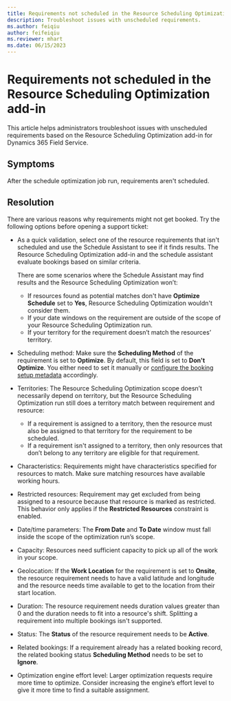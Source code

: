 ```yaml
---
title: Requirements not scheduled in the Resource Scheduling Optimization add-in
description: Troubleshoot issues with unscheduled requirements.
ms.author: feiqiu
author: feifeiqiu
ms.reviewer: mhart
ms.date: 06/15/2023
---
```


# Requirements not scheduled in the Resource Scheduling Optimization add-in

This article helps administrators troubleshoot issues with unscheduled requirements based on the Resource Scheduling Optimization add-in for Dynamics 365 Field Service.

## Symptoms

After the schedule optimization job run, requirements aren't scheduled.

## Resolution

There are various reasons why requirements might not get booked. Try the following options before opening a support ticket:

- As a quick validation, select one of the resource requirements that isn't scheduled and use the Schedule Assistant to see if it finds results. The Resource Scheduling Optimization add-in and the schedule assistant evaluate bookings based on similar criteria.

  There are some scenarios where the Schedule Assistant may find results and the Resource Scheduling Optimization won’t:

  - If resources found as potential matches don't have **Optimize Schedule** set to **Yes**, Resource Scheduling Optimization wouldn't consider them.
  - If your date windows on the requirement are outside of the scope of your Resource Scheduling Optimization run.
  - If your territory for the requirement doesn’t match the resources’ territory.

- Scheduling method: Make sure the **Scheduling Method** of the requirement is set to **Optimize**. By default, this field is set to **Don't Optimize**. You either need to set it manually or [configure the booking setup metadata](/dynamics365/field-service/rso-configuration#make-data-changes-to-prepare-for-optimizations) accordingly.

- Territories: The Resource Scheduling Optimization scope doesn’t necessarily depend on territory, but the Resource Scheduling Optimization run still does a territory match between requirement and resource:
  - If a requirement is assigned to a territory, then the resource must also be assigned to that territory for the requirement to be scheduled.
  - If a requirement isn't assigned to a territory, then only resources that don’t belong to any territory are eligible for that requirement.

- Characteristics: Requirements might have characteristics specified for resources to match. Make sure matching resources have available working hours.

- Restricted resources: Requirement may get excluded from being assigned to a resource because that resource is marked as restricted. This behavior only applies if the **Restricted Resources** constraint is enabled.

- Date/time parameters: The **From Date** and **To Date** window must fall inside the scope of the optimization run’s scope.

- Capacity: Resources need sufficient capacity to pick up all of the work in your scope.

- Geolocation: If the **Work Location** for the requirement is set to **Onsite**, the resource requirement needs to have a valid latitude and longitude and the resource needs time available to get to the location from their start location.

- Duration: The resource requirement needs duration values greater than 0 and the duration needs to fit into a resource's shift. Splitting a requirement into multiple bookings isn't supported.

- Status: The **Status** of the resource requirement needs to be **Active**.

- Related bookings: If a requirement already has a related booking record, the related booking status **Scheduling Method** needs to be set to **Ignore**.

- Optimization engine effort level: Larger optimization requests require more time to optimize. Consider increasing the engine’s effort level to give it more time to find a suitable assignment.
